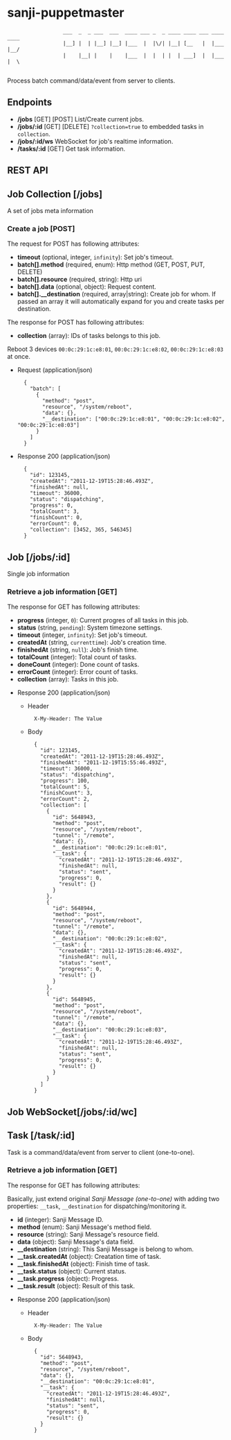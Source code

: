 sanji-puppetmaster
==================

```
                  ___  _  _ ___  ___  ____ ___ _  _ ____ ____ ___ ____ ____ 
                  |__] |  | |__] |__] |___  |  |\/| |__| [__   |  |___ |__/ 
                  |    |__| |    |    |___  |  |  | |  | ___]  |  |___ |  \ 
                                                                      
```

Process batch command/data/event from server to clients.

Endpoints
---------
- **/jobs** [GET] [POST] List/Create current jobs.
- **/jobs/:id** [GET] [DELETE] `?collection=true` to embedded tasks in `collection`.
- **/jobs/:id/ws** WebSocket for job's realtime information.
- **/tasks/:id** [GET] Get task information.

REST API
--------

## Job Collection [/jobs]
A set of jobs meta information

### Create a job [POST]

The request for POST has following attributes:
- **timeout** (optional, integer, `infinity`): Set job's timeout.
- **batch[].method** (required, enum): Http method (GET, POST, PUT, DELETE)
- **batch[].resource** (required, string): Http uri
- **batch[].data** (optional, object): Request content.
- **batch[].__destination** (required, array|string): Create job for whom. If passed an array it will automatically expand for you and create tasks per destination.

The response for POST has following attributes:
- **collection** (array): IDs of tasks belongs to this job.

Reboot 3 devices `00:0c:29:1c:e8:01`, `00:0c:29:1c:e8:02`, `00:0c:29:1c:e8:03` at once.

+ Request  (application/json)

        {
          "batch": [
            {
              "method": "post",
              "resource", "/system/reboot",
              "data": {},
              "__destination": ["00:0c:29:1c:e8:01", "00:0c:29:1c:e8:02", "00:0c:29:1c:e8:03"]
            }
          ]
        }

+ Response 200 (application/json)

        {
          "id": 123145,
          "createdAt": "2011-12-19T15:28:46.493Z",
          "finishedAt": null,
          "timeout": 36000,
          "status": "dispatching",
          "progress": 0,
          "totalCount": 3,
          "finishCount": 0,
          "errorCount": 0,
          "collection": [3452, 365, 546345]
        }


## Job [/jobs/:id]
Single job information

### Retrieve a job information [GET]

The response for GET has following attributes:

- **progress** (integer, `0`): Current progres of all tasks in this job.
- **status** (string, `pending`): System timezone settings.
- **timeout** (integer, `infinity`): Set job's timeout.
- **createdAt** (string, `currenttime`): Job's creation time.
- **finishedAt** (string, `null`): Job's finish time.
- **totalCount** (integer): Total count of tasks.
- **doneCount** (integer): Done count of tasks.
- **errorCount** (integer): Error count of tasks.
- **collection** (array): Tasks in this job.


+ Response 200 (application/json)

    + Header

            X-My-Header: The Value

    + Body

            {
              "id": 123145,
              "createdAt": "2011-12-19T15:28:46.493Z",
              "finishedAt": "2011-12-19T15:55:46.493Z",
              "timeout": 36000,
              "status": "dispatching",
              "progress": 100,
              "totalCount": 5,
              "finishCount": 3,
              "errorCount": 2,
              "collection": [
                {
                  "id": 5648943,
                  "method": "post",
                  "resource", "/system/reboot",
                  "tunnel": "/remote",
                  "data": {},
                  "__destination": "00:0c:29:1c:e8:01",
                  "__task": {
                    "createdAt": "2011-12-19T15:28:46.493Z",
                    "finishedAt": null,
                    "status": "sent",
                    "progress": 0,
                    "result": {}
                  }
                },
                {
                  "id": 5648944,
                  "method": "post",
                  "resource", "/system/reboot",
                  "tunnel": "/remote",
                  "data": {},
                  "__destination": "00:0c:29:1c:e8:02",
                  "__task": {
                    "createdAt": "2011-12-19T15:28:46.493Z",
                    "finishedAt": null,
                    "status": "sent",
                    "progress": 0,
                    "result": {}
                  }
                },
                {
                  "id": 5648945,
                  "method": "post",
                  "resource", "/system/reboot",
                  "tunnel": "/remote",
                  "data": {},
                  "__destination": "00:0c:29:1c:e8:03",
                  "__task": {
                    "createdAt": "2011-12-19T15:28:46.493Z",
                    "finishedAt": null,
                    "status": "sent",
                    "progress": 0,
                    "result": {}
                  }
                }
              ]
            }

## Job WebSocket[/jobs/:id/wc]

## Task [/task/:id]

Task is a command/data/event from server to client (one-to-one).

### Retrieve a job information [GET]

The response for GET has following attributes:

Basically, just extend original *Sanji Message (one-to-one)* with adding two properties: `__task`, `__destination` for dispatching/monitoring it.

- **id** (integer): Sanji Message ID.
- **method** (enum): Sanji Message's method field.
- **resource** (string): Sanji Message's resource field.
- **data** (object): Sanji Message's data field.
- **__destination** (string): This Sanji Message is belong to whom.
- **__task.createdAt** (object): Creatation time of task.
- **__task.finishedAt** (object): Finish time of task.
- **__task.status** (object): Current status.
- **__task.progress** (object): Progress.
- **__task.result** (object): Result of this task.


+ Response 200 (application/json)

    + Header

            X-My-Header: The Value

    + Body

            {
              "id": 5648943,
              "method": "post",
              "resource", "/system/reboot",
              "data": {},
              "__destination": "00:0c:29:1c:e8:01",
              "__task": {
                "createdAt": "2011-12-19T15:28:46.493Z",
                "finishedAt": null,
                "status": "sent",
                "progress": 0,
                "result": {}
              }
            }


